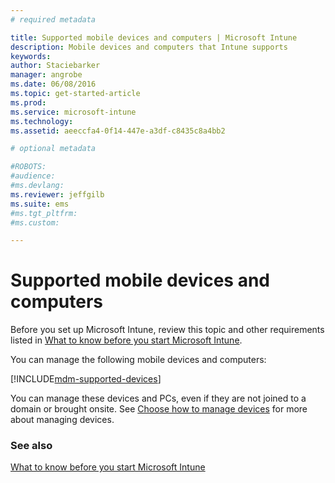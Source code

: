 ```yaml
---
# required metadata

title: Supported mobile devices and computers | Microsoft Intune
description: Mobile devices and computers that Intune supports
keywords:
author: Staciebarker
manager: angrobe
ms.date: 06/08/2016
ms.topic: get-started-article
ms.prod:
ms.service: microsoft-intune
ms.technology:
ms.assetid: aeeccfa4-0f14-447e-a3df-c8435c8a4bb2

# optional metadata

#ROBOTS:
#audience:
#ms.devlang:
ms.reviewer: jeffgilb
ms.suite: ems
#ms.tgt_pltfrm:
#ms.custom:

---
```


# Supported mobile devices and computers

Before you set up Microsoft Intune, review this topic and other requirements listed in [What to know before you start Microsoft Intune](what-to-know-before-you-start-microsoft-intune.md).

You can manage the following mobile devices and computers:

[!INCLUDE[mdm-supported-devices](../includes/mdm-supported-devices.md)]

You can manage these devices and PCs, even if they are not joined to a domain or brought onsite. See [Choose how to manage devices](/Intune/get-started/choose-how-to-manage-devices) for more about managing devices.


### See also
[What to know before you start Microsoft Intune](what-to-know-before-you-start-microsoft-intune.md)
